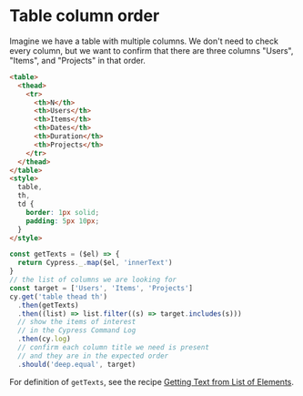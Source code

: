 # Table column order

Imagine we have a table with multiple columns. We don't need to check every column, but we want to confirm that there are three columns "Users", "Items", and "Projects" in that order.

<!-- fiddle Table column order -->

```html
<table>
  <thead>
    <tr>
      <th>N</th>
      <th>Users</th>
      <th>Items</th>
      <th>Dates</th>
      <th>Duration</th>
      <th>Projects</th>
    </tr>
  </thead>
</table>
<style>
  table,
  th,
  td {
    border: 1px solid;
    padding: 5px 10px;
  }
</style>
```

```js
const getTexts = ($el) => {
  return Cypress._.map($el, 'innerText')
}
// the list of columns we are looking for
const target = ['Users', 'Items', 'Projects']
cy.get('table thead th')
  .then(getTexts)
  .then((list) => list.filter((s) => target.includes(s)))
  // show the items of interest
  // in the Cypress Command Log
  .then(cy.log)
  // confirm each column title we need is present
  // and they are in the expected order
  .should('deep.equal', target)
```

For definition of `getTexts`, see the recipe [Getting Text from List of Elements](./get-text-list.md).

<!-- fiddle-end -->
